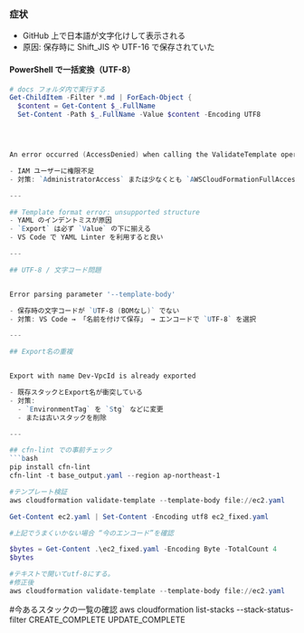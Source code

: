 ﻿### 症状

- GitHub 上で日本語が文字化けして表示される
- 原因: 保存時に Shift_JIS や UTF-16 で保存されていた

#### PowerShell で一括変換（UTF-8）

````powershell
# docs フォルダ内で実行する
Get-ChildItem -Filter *.md | ForEach-Object {
  $content = Get-Content $_.FullName
  Set-Content -Path $_.FullName -Value $content -Encoding UTF8




An error occurred (AccessDenied) when calling the ValidateTemplate operation

- IAM ユーザーに権限不足
- 対策: `AdministratorAccess` または少なくとも `AWSCloudFormationFullAccess` を付与

---

## Template format error: unsupported structure
- YAML のインデントミスが原因
- `Export` は必ず `Value` の下に揃える
- VS Code で YAML Linter を利用すると良い

---

## UTF-8 / 文字コード問題


Error parsing parameter '--template-body'

- 保存時の文字コードが `UTF-8 (BOMなし)` でない
- 対策: VS Code → 「名前を付けて保存」 → エンコードで `UTF-8` を選択

---

## Export名の重複


Export with name Dev-VpcId is already exported

- 既存スタックとExport名が衝突している
- 対策:
  - `EnvironmentTag` を `Stg` などに変更
  - または古いスタックを削除

---

## cfn-lint での事前チェック
```bash
pip install cfn-lint
cfn-lint -t base_output.yaml --region ap-northeast-1

#テンプレート検証
aws cloudformation validate-template --template-body file://ec2.yaml

Get-Content ec2.yaml | Set-Content -Encoding utf8 ec2_fixed.yaml

#上記でうまくいかない場合 “今のエンコード”を確認

$bytes = Get-Content .\ec2_fixed.yaml -Encoding Byte -TotalCount 4
$bytes

#テキストで開いてutf-8にする。
#修正後
aws cloudformation validate-template --template-body file://ec2.yaml

````

#今あるスタックの一覧の確認
aws cloudformation list-stacks --stack-status-filter CREATE_COMPLETE UPDATE_COMPLETE



